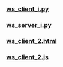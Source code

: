### [ ws_client_i.py](./ws_i_1_client.py)
### [ ws_server_i.py](./ws_i_1_server.py)
### [ ws_client_2.html](./ws_i_2_client.html)
### [ ws_client_2.js](./ws_i_2_client.js)